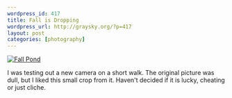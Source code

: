 ```yaml
--- 
wordpress_id: 417
title: Fall is Dropping
wordpress_url: http://graysky.org/?p=417
layout: post
categories: [photography]
---
```

<div class="flickr-frame">
<a href="http://www.flickr.com/photos/downtree/2936417863/" title="Fall Pond"><img src="http://files.graysky.org/images/fall_dropping.jpg" alt="Fall Pond" class="flickr-photo" /></a>
</div>

I was testing out a new camera on a short walk. The original picture was dull, but I liked this small crop from it. Haven't decided if it is lucky, cheating or just cliche.

